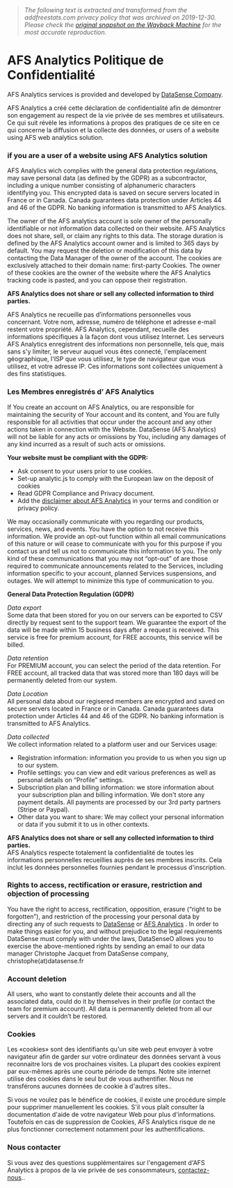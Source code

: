 > *The following text is extracted and transformed from the addfreestats.com privacy policy that was archived on 2019-12-30. Please check the [original snapshot on the Wayback Machine](https://web.archive.org/web/20191230211351id_/https%3A//www.afsanalytics.com/privacy.html) for the most accurate reproduction.*

# AFS Analytics Politique de Confidentialité

AFS Analytics services is provided and developed by [DataSense Company](https://www.datasense-analytics.com/).

AFS Analytics a créé cette déclaration de confidentialité afin de démontrer son engagement au respect de la vie privée de ses membres et utilisateurs. Ce qui suit révèle les informations à propos des pratiques de ce site en ce qui concerne la diffusion et la collecte des données, or users of a website using AFS web analytics solution.

### if you are a user of a website using AFS Analytics solution

AFS Analylics wich complies with the general data protection regulations, may save personal data (as defined by the GDPR) as a subcontractor, including a unique number consisting of alphanumeric characters identifying you. This encrypted data is saved on secure servers located in France or in Canada. Canada guarantees data protection under Articles 44 and 46 of the GDPR. No banking information is transmitted to AFS Analytics. 

The owner of the AFS analytics account is sole owner of the personally identifiable or not information data collected on their website. AFS Analytics does not share, sell, or claim any rights to this data. The storage duration is defined by the AFS Analytics account owner and is limited to 365 days by default. You may request the deletion or modification of this data by contacting the Data Manager of the owner of the account. The cookies are exclusively attached to their domain name: first-party Cookies. The owner of these cookies are the owner of the website where the AFS Analytics tracking code is pasted, and you can oppose their registration. 

**AFS Analytics does not share or sell any collected information to third parties.**

AFS Analytics ne recueille pas d’informations personnelles vous concernant. Votre nom, adresse, numéro de téléphone et adresse e-mail restent votre propriété. AFS Analytics, cependant, recueille des informations spécifiques à la façon dont vous utilisez Internet. Les serveurs AFS Analytics enregistrent des informations non personnelle, tels que, mais sans s'y limiter, le serveur auquel vous êtes connecté, l'emplacement géographique, l'ISP que vous utilisez, le type de navigateur que vous utilisez, et votre adresse IP. Ces informations sont collectées uniquement à des fins statistiques. 

### Les Membres enregistrés d’ AFS Analytics

If You create an account on AFS Analytics, ou are responsible for maintaining the security of Your account and its content, and You are fully responsible for all activities that occur under the account and any other actions taken in connection with the Website. DataSense (AFS Analytics) will not be liable for any acts or omissions by You, including any damages of any kind incurred as a result of such acts or omissions. 

**Your website must be compliant with the GDPR:**  


* Ask consent to your users prior to use cookies.
* Set-up analytic.js to comply with the European law on the deposit of cookies
* Read [](https://www.afsanalytics.com/info/146/analytics-gdpr.html)GDPR Compliance and Privacy document.
* Add the [disclaimer about AFS Analytics](https://www.afsanalytics.com/info/146/analytics-gdpr.html) in your terms and condition or privacy policy. 

We may occasionally communicate with you regarding our products, services, news, and events. You have the option to not receive this information. We provide an opt-out function within all email communications of this nature or will cease to communicate with you for this purpose if you contact us and tell us not to communicate this information to you. The only kind of these communications that you may not “opt-out” of are those required to communicate announcements related to the Services, including information specific to your account, planned Services suspensions, and outages. We will attempt to minimize this type of communication to you. 

**General Data Protection Regulation (GDPR)**

_Data export_   
Some data that been stored for you on our servers can be exported to CSV directly by request sent to the support team. We guarantee the export of the data will be made within 15 business days after a request is received. This service is free for premium account, for FREE accounts, this service will be billed. 

_Data retention_  
For PREMIUM account, you can select the period of the data retention. For FREE account, all tracked data that was stored more than 180 days will be permanently deleted from our system. 

_Data Location_  
All personal data about our regisered members are encrypted and saved on secure servers located in France or in Canada. Canada guarantees data protection under Articles 44 and 46 of the GDPR. No banking information is transmitted to AFS Analytics. 

_Data collected_  
We collect information related to a platform user and our Services usage:  


* Registration information: information you provide to us when you sign up to our system.
* Profile settings: you can view and edit various preferences as well as personal details on “Profile” settings.
* Subscription plan and billing information: we store information about your subscription plan and billing information. We don't store any payment details. All payments are processed by our 3rd party partners (Stripe or Paypal). 
* Other data you want to share: We may collect your personal information or data if you submit it to us in other contexts.

**AFS Analytics does not share or sell any collected information to third parties.**  
AFS Analytics respecte totalement la confidentialité de toutes les informations personnelles recueillies auprès de ses membres inscrits. Cela inclut les données personnelles fournies pendant le processus d'inscription. 

### Rights to access, rectification or erasure, restriction and objection of processing

You have the right to access, rectification, opposition, erasure (“right to be forgotten”), and restriction of the processing your personal data by directing any of such requests to [DataSense](https://www.datasense-analytics.com/) or [AFS Analytics](https://www.afsanalytics.com/contact.html) . In order to make things easier for you, and without prejudice to the legal requirements DataSense must comply with under the laws, DataSenseO allows you to exercise the above-mentioned rights by sending an email to our data manager Christophe Jacquet from DataSense company, christophe(at)datasense.fr 

### Account deletion

All users, who want to constantly delete their accounts and all the associated data, could do it by themselves in their profile (or contact the team for premium account). All data is permanently deleted from all our servers and it couldn’t be restored. 

### Cookies

Les «cookies» sont des identifiants qu'un site web peut envoyer à votre navigateur afin de garder sur votre ordinateur des données servant à vous reconnaitre lors de vos prochaines visites. La plupart des cookies expirent par eux-mêmes après une courte période de temps. Notre site internet utilise des cookies dans le seul but de vous authentifier. Nous ne transférons aucunes données de cookie à d'autres sites.. 

Si vous ne voulez pas le bénéfice de cookies, il existe une procédure simple pour supprimer manuellement les cookies. S'il vous plaît consulter la documentation d'aide de votre navigateur Web pour plus d'informations. Toutefois en cas de suppression de Cookies, AFS Analytics risque de ne plus fonctionner correctement notamment pour les authentifications. 

### Nous contacter

Si vous avez des questions supplémentaires sur l'engagement d'AFS Analytics à propos de la vie privée de ses consommateurs, [contactez-nous](https://www.afsanalytics.com/fr/contact.html).. 
